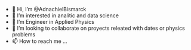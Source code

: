 - 👋 Hi, I’m @AdnachielBismarck
- 👀 I’m interested in analitic and data science
- 🌱 I’m Engineer in Applied Physics
- 💞️ I’m looking to collaborate on proyects releated with dates or physics problems
- 📫 How to reach me ...

<!---
AdnachielBismarck/AdnachielBismarck is a ✨ special ✨ repository because its `README.md` (this file) appears on your GitHub profile.
You can click the Preview link to take a look at your changes.
--->
